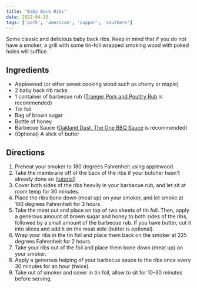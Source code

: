 ```yaml
---
title: "Baby Back Ribs"
date: 2022-04-15
tags: ['pork', 'american', 'supper', 'southern']
---
```


Some classic and delicious baby back ribs. Keep in mind that if you do not have a smoker, a grill with some tin-foil wrapped smoking wood with poked holes will suffice.

## Ingredients

- Applewood (or other sweet cooking wood such as cherry or maple)
- 2 baby back rib racks
- 1 container of barbecue rub ([Traeger Pork and Poultry Rub](https://www.traeger.com/rubs-spices/pork-poultry) is recommended)
- Tin foil
- Bag of brown sugar
- Bottle of honey
- Barbecue Sauce ([Oakland Dust, The One BBQ Sauce](https://www.sincerelysf.com/products/oakland-dust-the-one-bbq-sauce-1) is recommended)
- (Optional) A stick of butter

## Directions

1. Preheat your smoker to 180 degrees Fahrenheit using applewood.
2. Take the membrane off of the back of the ribs if your butcher hasn't already done so ([tutorial](https://www.youtube.com/watch?v=uQVIMKDpZfg))
3. Cover both sides of the ribs heavily in your barbecue rub, and let sit at room temp for 30 minutes.
4. Place the ribs bone down (meat up) on your smoker, and let smoke at 180 degrees Fahrenheit for 3 hours.
5. Take the meat out and place on top of two sheets of tin foil. Then, apply a generous amount of brown sugar and honey to both sides of the ribs, followed by a small amount of the barbecue rub. If you have butter, cut it into slices and add it on the meat side (butter is optional).
6. Wrap your ribs in the tin foil and place them back on the smoker at 225 degrees Fahrenheit for 2 hours.
7. Take your ribs out of the foil and place them bone down (meat up) on your smoker.
8. Apply a generous helping of your barbecue sauce to the ribs once every 30 minutes for an hour (twice).
9. Take out of smoker and cover in tin foil, allow to sit for 10-30 minutes before serving.
